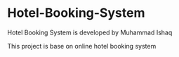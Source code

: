 # Hotel-Booking-System
Hotel Booking System is developed by Muhammad Ishaq

This project is base on online hotel booking system 

